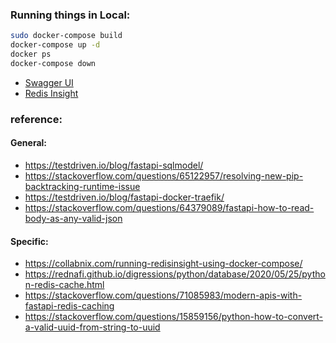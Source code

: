 ### __Running things in Local:__

```bash
sudo docker-compose build
docker-compose up -d
docker ps
docker-compose down
```

* [Swagger UI](http://localhost:8008/docs)
* [Redis Insight](http://localhost:8001)



### __reference:__

#### __General:__

* https://testdriven.io/blog/fastapi-sqlmodel/
* https://stackoverflow.com/questions/65122957/resolving-new-pip-backtracking-runtime-issue
* https://testdriven.io/blog/fastapi-docker-traefik/
* https://stackoverflow.com/questions/64379089/fastapi-how-to-read-body-as-any-valid-json

#### __Specific:__

* https://collabnix.com/running-redisinsight-using-docker-compose/
* https://rednafi.github.io/digressions/python/database/2020/05/25/python-redis-cache.html
* https://stackoverflow.com/questions/71085983/modern-apis-with-fastapi-redis-caching
* https://stackoverflow.com/questions/15859156/python-how-to-convert-a-valid-uuid-from-string-to-uuid